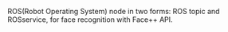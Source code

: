 ROS(Robot Operating System) node in two forms: ROS topic and ROSservice, for face recognition with Face++ API.
